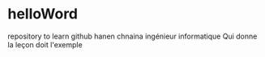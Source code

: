 # helloWord
repository to learn github
hanen chnaina ingénieur informatique 
Qui donne la leçon doit l'exemple
